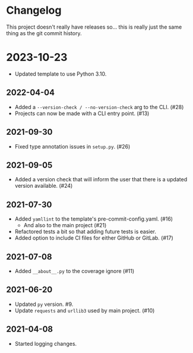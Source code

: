 # Changelog

This project doesn't really have releases so... this is really just the same
thing as the git commit history.


# 2023-10-23
+ Updated template to use Python 3.10.


## 2022-04-04
+ Added a `--version-check / --no-version-check` arg to the CLI. (#28)
+ Projects can now be made with a CLI entry point. (#13)


## 2021-09-30
+ Fixed type annotation issues in `setup.py`. (#26)


## 2021-09-05
+ Added a version check that will inform the user that there is a updated
  version available. (#24)


## 2021-07-30
+ Added `yamllint` to the template's pre-commit-config.yaml. (#16)
  + And also to the main project (#21)
+ Refactored tests a bit so that adding future tests is easier.
+ Added option to include CI files for either GitHub or GitLab. (#17)


## 2021-07-08
+ Added `__about__.py` to the coverage ignore (#11)


## 2021-06-20
+ Updated `py` version. #9.
+ Update `requests` and `urllib3` used by main project. (#10)


## 2021-04-08
+ Started logging changes.

